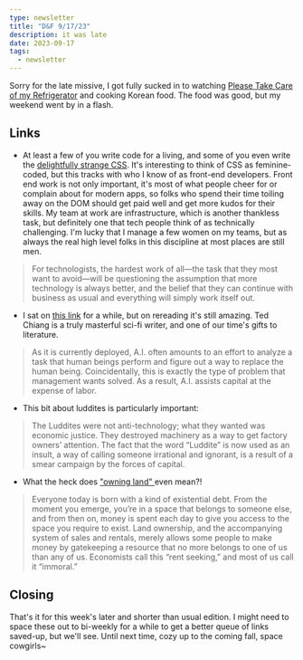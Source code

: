 ```yaml
---
type: newsletter
title: "D&F 9/17/23"
description: it was late
date: 2023-09-17
tags:
  - newsletter
---
```


Sorry for the late missive, I got fully sucked in to watching [Please Take Care of my Refrigerator](https://en.wikipedia.org/wiki/Please_Take_Care_of_My_Refrigerator) and cooking Korean food. The food was good, but my weekend went by in a flash.

## Links

- At least a few of you write code for a living, and some of you even write the [delightfully strange CSS](https://thoughtbot.com/blog/tailwind-and-the-femininity-of-css). It's interesting to think of CSS as feminine-coded, but this tracks with who I know of as front-end developers. Front end work is not only important, it's most of what people cheer for or complain about for modern apps, so folks who spend their time toiling away on the DOM should get paid well and get more kudos for their skills. My team at work are infrastructure, which is another thankless task, but definitely one that tech people think of as technically challenging. I'm lucky that I manage a few women on my teams, but as always the real high level folks in this discipline at most places are still men.
> For technologists, the hardest work of all—the task that they most want to avoid—will be questioning the assumption that more technology is always better, and the belief that they can continue with business as usual and everything will simply work itself out. 

- I sat on [this link](https://www.newyorker.com/science/annals-of-artificial-intelligence/will-ai-become-the-new-mckinsey) for a while, but on rereading it's still amazing. Ted Chiang is a truly masterful sci-fi writer, and one of our time's gifts to literature.
> As it is currently deployed, A.I. often amounts to an effort to analyze a task that human beings perform and figure out a way to replace the human being. Coincidentally, this is exactly the type of problem that management wants solved. As a result, A.I. assists capital at the expense of labor. 

- This bit about luddites is particularly important:
> The Luddites were not anti-technology; what they wanted was economic justice. They destroyed machinery as a way to get factory owners’ attention. The fact that the word “Luddite” is now used as an insult, a way of calling someone irrational and ignorant, is a result of a smear campaign by the forces of capital.

- What the heck does ["owning land" ](https://www.wired.com/story/land-ownership-morality-economics-georgism/)even mean?!
>Everyone today is born with a kind of existential debt. From the moment you emerge, you’re in a space that belongs to someone else, and from then on, money is spent each day to give you access to the space you require to exist. Land ownership, and the accompanying system of sales and rentals, merely allows some people to make money by gatekeeping a resource that no more belongs to one of us than any of us. Economists call this “rent seeking,” and most of us call it “immoral.” 

## Closing
That's it for this week's later and shorter than usual edition. I might need to space these out to bi-weekly for a while to get a better queue of links saved-up, but we'll see. Until next time, cozy up to the coming fall, space cowgirls~